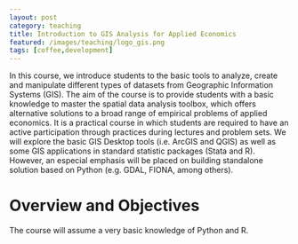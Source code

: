 ```yaml
---
layout: post
category: teaching
title: Introduction to GIS Analysis for Applied Economics
featured: /images/teaching/logo_gis.png
tags: [coffee,development]
---
```


In this course, we introduce students to the basic tools to analyze, create and manipulate different types of datasets from Geographic Information Systems (GIS). The aim of the course is to provide students with a basic knowledge to master the spatial data analysis toolbox, which offers alternative solutions to a broad range of empirical problems of applied economics. It is a practical course in which students are required to have an active participation through practices during lectures and problem sets. We will explore the basic GIS Desktop tools (i.e. ArcGIS and QGIS) as well as some GIS applications in standard statistic packages (Stata and R). However, an especial emphasis will be placed on building standalone solution based on Python (e.g. GDAL, FIONA, among others). 

Overview and Objectives
=======================

The course will assume a very basic knowledge of Python and R.   